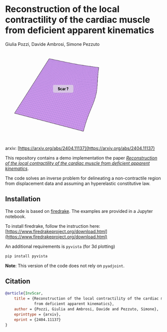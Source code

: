 # Reconstruction of the local contractility of the cardiac muscle from deficient apparent kinematics

Giulia Pozzi, Davide Ambrosi, Simone Pezzuto

![Teaser Inverse Scar](images/teaser.gif)

arxiv: [https://arxiv.org/abs/2404.11137](https://arxiv.org/abs/2404.11137)

This repository contains a demo implementation the paper [_Reconstruction of the local contractility of the cardiac muscle from deficient apparent kinematics_](#citation).

The code solves an inverse problem for delineating a non-contractile region from displacement data and assuming an hyperelastic constitutive law.

## Installation

The code is based on [firedrake](https://www.firedrakeproject.org). The examples are provided in a Jupyter notebook.

To install firedrake, follow the instruction here: [https://www.firedrakeproject.org/download.html](https://www.firedrakeproject.org/download.html)

An additional requirements is `pyvista` (for 3d plotting)

```bash
pip install pyvista
```

**Note**: This version of the code does not rely on `pyadjoint`.

## Citation

```bibtex
@article{InvScar,
    title = {Reconstruction of the local contractility of the cardiac muscle
             from deficient apparent kinematics},
    author = {Pozzi, Giulia and Ambrosi, Davide and Pezzuto, Simone},
    eprinttype = {arxiv},
    eprint = {2404.11137}
}
```
